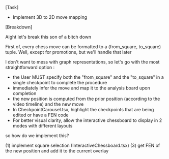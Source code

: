 [Task]
- Implement 3D to 2D move mapping

[Breakdown]

Aight let's break this son of a bitch down

First of, every chess move can be formatted to a (from_square, to_square) tuple. Well, except for promotions, but we'll handle that later 

I don't want to mess with graph representations, so let's go with the most straightforward option : 

- the User MUST specify both the "from_square" and the "to_square" in a single checkpoint to complete the procedure
- immediately infer the move and map it to the analysis board upon completion
- the new position is computed from the prior position (according to the video timeline) and the new move
- In CheckpointCarousel.tsx, highlight the checkpoints that are being edited or have a FEN code
- For better visual clarity, allow the interactive chessboard to display in 2 modes with different layouts 

so how do we implement this? 

(1) implement square selection (InteractiveChessboard.tsx)
(3) get FEN of the new position and add it to the current overlay